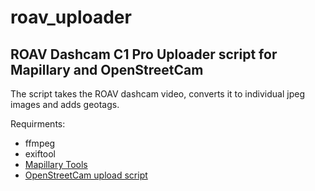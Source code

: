 # roav_uploader
## ROAV Dashcam C1 Pro Uploader script for Mapillary and OpenStreetCam

The script takes the ROAV dashcam video, converts it to individual jpeg images and adds geotags. 

Requirments:
* ffmpeg
* exiftool
* [Mapillary Tools](https://github.com/mapillary/mapillary_tools)
* [OpenStreetCam upload script](https://github.com/openstreetcam/upload-scripts)
